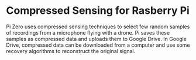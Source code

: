 # Compressed Sensing for Rasberry Pi


Pi Zero uses compressed sensing techniques to select few random samples of recordings from a microphone flying with a drone. Pi saves these samples as compressed data and uploads them to Google Drive. In Google Drive, compressed data can be downloaded from a computer and use some recovery algorithms to reconstruct the original signal.